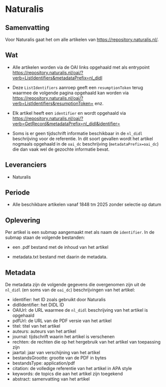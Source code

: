 #  Naturalis

## Samenvatting

Voor Naturalis gaat het om alle artikelen van https://repository.naturalis.nl/.


## Wat

- Alle artikelen worden via de OAI links opgehaald met als entrypoint https://repository.naturalis.nl/oai/?verb=ListIdentifiers&metadataPrefix=nl_didl

- Deze `ListIdentifiers` aanroep geeft een `resumptionToken` terug waarmee de volgende pagina opgehaald kan worden via https://repository.naturalis.nl/oai/?verb=ListIdentifiers&resumptionToken=<resumptionToken> enz.

- Elk artikel heeft een `identifier` en wordt opgehaald via https://repository.naturalis.nl/oai/?verb=GetRecord&metadataPrefix=nl_didl&identifier=<identifier>

- Soms is er geen tijdschrift informatie beschikbaar in de `nl_didl` beschrijving voor de referentie. In dit soort gevallen wordt het artikel nogmaals opgehaald in de `oai_dc` beschrijving (`metadataPrefix=oai_dc`) die dan vaak wel de gezochte informatie bevat.


## Leveranciers

- Naturalis


## Periode

- Alle beschikbare artikelen vanaf 1848 tm 2025 zonder selectie op datum


## Oplevering

Per artikel is een submap aangemaakt met als naam de `identifier`. In de submap staan de volgende bestanden:

- een .pdf bestand met de inhoud van het artikel

- metadata.txt bestand met daarin de metadata. 


## Metadata

De metadata zijn de volgende gegevens die overgenomen zijn uit de `nl_didl` (en soms van de `oai_dc`) beschrijvingen van het artikel:

- identifier: het ID zoals gebruikt door Naturalis
- didlIdentifier: het DIDL ID
- OAIUrl: de URL waarmee de `nl_didl` beschrijving van het artikel is opgehaald
- pdfUrl: de URL van de PDF versie van het artikel
- titel: titel van het artikel
- auteurs: auteurs van het artikel
- journal: tijdschrift waarin het artikel is verschenen
- rechten: de rechten die op het hergebruik van het artikel van toepassing zijn
- jaartal: jaar van verschijning van het artikel
- bestandsGrootte: grootte van de PDF in bytes
- bestandsType: application/pdf
- citation: de volledige referentie van het artikel in APA style
- keywords: de topics die aan het artikel zijn toegekend
- abstract: samenvatting van het artikel
